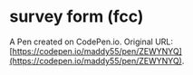 # survey form (fcc)

A Pen created on CodePen.io. Original URL: [https://codepen.io/maddy55/pen/ZEWYNYQ](https://codepen.io/maddy55/pen/ZEWYNYQ).


